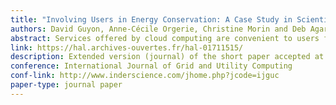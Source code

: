 ```yaml
---
title: "Involving Users in Energy Conservation: A Case Study in Scientific Clouds"
authors: David Guyon, Anne-Cécile Orgerie, Christine Morin and Deb Agarwal
abstract: Services offered by cloud computing are convenient to users for reasons such as their ease of use, flexibility, and financial model. Yet data centres used for their execution are known to consume massive amounts of energy. The growing resource utilisation following the cloud success highlights the importance of the reduction of its energy consumption. This paper investigates a way to reduce the footprint of HPC cloud users by varying the size of the virtual resources they request. We analyse the influence of concurrent applications with different resources sizes on the system energy consumption. Simulation results show that resources with larger size are more energy consuming regardless of faster applications' completion. Although smaller-sized resources offer energy savings, it is not always favourable in terms of energy to reduce too much the size. High energy savings depend on the user profiles' distribution. 
link: https://hal.archives-ouvertes.fr/hal-01711515/
description: Extended version (journal) of the short paper accepted at the PDP 2017 conference
conference: International Journal of Grid and Utility Computing
conf-link: http://www.inderscience.com/jhome.php?jcode=ijguc
paper-type: journal paper
---
```


